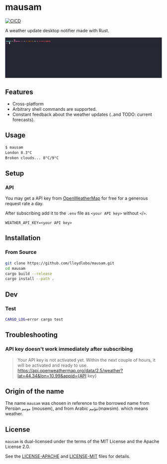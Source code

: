 # mausam

[![CICD](https://github.com/lloydlobo/mausam/actions/workflows/CICD.yml/badge.svg)](https://github.com/lloydlobo/mausam/actions/workflows/CICD.yml)

A weather update desktop notifier made with Rust.

![mausam](https://github.com/lloydlobo/mausam/blob/master/assets/demo.gif)

## Features

- Cross-platform
- Arbitrary shell commands are supported.
- Constant feedback about the weather updates (..and TODO: current forecasts).
<!-- TODO: * Export results to various formats: CSV, JSON, Markdown, AsciiDoc. -->

## Usage

```sh
$ mausam
London 8.3°C
Broken clouds... 8°C/9°C
```

## Setup

### API

You may get a API key from [OpenWeatherMap](https://openweathermap.org/api) for
free for a generous request rate a day.

After subscribing add it to the `.env` file as `<your API key>` without `<`/`>`.

```bashls
WEATHER_API_KEY=<your API key>
```

## Installation

### From Source

```sh
git clone https://github.com/lloydlobo/mausam.git
cd mausam
cargo build --release
cargo install --path .
```

## Dev

### Test

```sh
CARGO_LOG=error cargo test
```

## Troubleshooting

### API key doesn't work immediately after subscribing

> Your API key is not activated yet. Within the next couple of hours, it will be activated and ready to use. https://api.openweathermap.org/data/2.5/weather?lat=44.34&lon=10.99&appid={API key}

## Origin of the name

The name `mausam` was chosen in reference to the borrowed name
from Persian `موسم` (mousem), and from Arabic `مَوْسِم`(mawsim). which means weather.

## License

`mausam` is dual-licensed under the terms of the MIT License and the Apache License 2.0.

See the [LICENSE-APACHE](LICENSE-APACHE) and [LICENSE-MIT](LICENSE-MIT) files for details.

